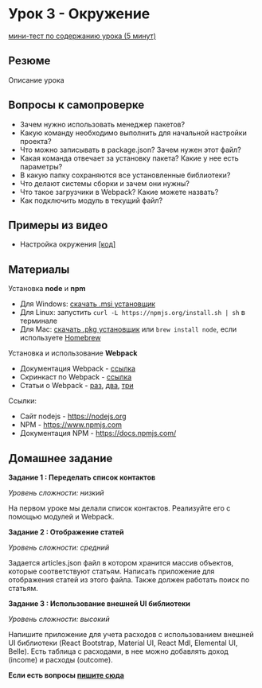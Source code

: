 # Урок 3 - Окружение

[мини-тест по содержанию урока (5 минут)](http://itsquiz.com/activations/56b1b805ee2dac082ca1e3b4?ref=reactjs-essential)

## Резюме

Описание урока

## Вопросы к самопроверке

 - Зачем нужно использовать менеджер пакетов?
 - Какую команду необходимо выполнить для начальной настройки проекта?
 - Что можно записывать в package.json? Зачем нужен этот файл?
 - Какая команда отвечает за установку пакета? Какие у нее есть параметры?
 - В какую папку сохраняются все установленные библиотеки?
 - Что делают системы сборки и зачем они нужны?
 - Что такое загрузчики в Webpack? Какие можете назвать?
 - Как подключить модуль в текущий файл?

## Примеры из видео

 - Настройка окружения [[код]](/03-environment/00-packages-and-build)

## Материалы

Установка **node** и **npm**

 - Для Windows: [скачать .msi установщик](https://nodejs.org/en/download)
 - Для Linux: запустить ```curl -L https://npmjs.org/install.sh | sh``` в терминале
 - Для Mac: [скачать .pkg установщик](https://nodejs.org/en/download) или ```brew install node```, если используете [Homebrew](http://brew.sh/)

Установка и использование **Webpack**

 - Документация Webpack - [ссылка](https://webpack.github.io)
 - Cкринкаст по Webpack - [ссылка](http://learn.javascript.ru/screencast/webpack)
 - Статьи о Webpack - [раз](http://frontender.info/packing-the-web-like-a-boss/), [два](https://habrahabr.ru/post/245991/), [три](https://habrahabr.ru/company/Voximplant/blog/270593/)

Cсылки:

 - Сайт nodejs - https://nodejs.org
 - NPM - https://www.npmjs.com
 - Документация NPM - https://docs.npmjs.com/

## Домашнее задание

**Задание 1 : Переделать список контактов**

_Уровень сложности: низкий_

На первом уроке мы делали список контактов. Реализуйте его с помощью модулей и Webpack.

**Задание 2 : Отображение статей**

_Уровень сложности: средний_

Задается articles.json файл в котором хранится массив объектов, которые соответствуют статьям. Написать приложение для отображения статей из этого файла. Также должен работать поиск по статьям.

**Задание 3 : Использование внешней UI библиотеки**

_Уровень сложности: высокий_

Напишите приложение для учета расходов с использованием внешней UI библиотеки (React Bootstrap, Material UI, React Mdl, Elemental UI, Belle). Есть таблица с расходами, в нее можно добавлять доход (income) и расходы (outcome).

**Если есть вопросы [пишите сюда](https://github.com/krambertech/react-essential-course/issues/new)**
